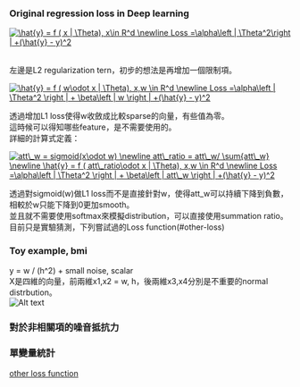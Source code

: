 ### Original regression loss in Deep learning

<a href="https://www.codecogs.com/eqnedit.php?latex=\hat{y}&space;=&space;f&space;(&space;x&space;|&space;\Theta),&space;x\in&space;R^d&space;\newline&space;Loss&space;=\alpha\left&space;|&space;\Theta^2\right&space;|&space;&plus;(\hat{y}&space;-&space;y)^2" target="_blank"><img src="https://latex.codecogs.com/gif.latex?\hat{y}&space;=&space;f&space;(&space;x&space;|&space;\Theta),&space;x\in&space;R^d&space;\newline&space;Loss&space;=\alpha\left&space;|&space;\Theta^2\right&space;|&space;&plus;(\hat{y}&space;-&space;y)^2" title="\hat{y} = f ( x | \Theta), x\in R^d \newline Loss =\alpha\left | \Theta^2\right | +(\hat{y} - y)^2" /></a></br></br>

左邊是L2 regularization tern，初步的想法是再增加一個限制項。</br>

<a href="https://www.codecogs.com/eqnedit.php?latex=\inline&space;\hat{y}&space;=&space;f&space;(&space;w\odot&space;x&space;|&space;\Theta),&space;x,w&space;\in&space;R^d&space;\newline&space;Loss&space;=\alpha\left&space;|&space;\Theta^2&space;\right&space;|&space;&plus;&space;\beta\left&space;|&space;w&space;\right&space;|&space;&plus;(\hat{y}&space;-&space;y)^2" target="_blank"><img src="https://latex.codecogs.com/gif.latex?\inline&space;\hat{y}&space;=&space;f&space;(&space;w\odot&space;x&space;|&space;\Theta),&space;x,w&space;\in&space;R^d&space;\newline&space;Loss&space;=\alpha\left&space;|&space;\Theta^2&space;\right&space;|&space;&plus;&space;\beta\left&space;|&space;w&space;\right&space;|&space;&plus;(\hat{y}&space;-&space;y)^2" title="\hat{y} = f ( w\odot x | \Theta), x,w \in R^d \newline Loss =\alpha\left | \Theta^2 \right | + \beta\left | w \right | +(\hat{y} - y)^2" /></a></br>

透過增加L1 loss使得w收斂成比較sparse的向量，有些值為零。</br>
這時候可以得知哪些feature，是不需要使用的。</br>
詳細的計算式定義：</br>

<a href="https://www.codecogs.com/eqnedit.php?latex=att\_w&space;=&space;sigmoid(x\odot&space;w)&space;\newline&space;att\_ratio&space;=&space;att\_w/&space;\sum{att\_w}&space;\newline&space;\hat{y}&space;=&space;f&space;(&space;att\_ratio\odot&space;x&space;|&space;\Theta),&space;x,w&space;\in&space;R^d&space;\newline&space;Loss&space;=\alpha\left&space;|&space;\Theta^2&space;\right&space;|&space;&plus;&space;\beta\left&space;|&space;att\_w&space;\right&space;|&space;&plus;(\hat{y}&space;-&space;y)^2" target="_blank"><img src="https://latex.codecogs.com/gif.latex?att\_w&space;=&space;sigmoid(x\odot&space;w)&space;\newline&space;att\_ratio&space;=&space;att\_w/&space;\sum{att\_w}&space;\newline&space;\hat{y}&space;=&space;f&space;(&space;att\_ratio\odot&space;x&space;|&space;\Theta),&space;x,w&space;\in&space;R^d&space;\newline&space;Loss&space;=\alpha\left&space;|&space;\Theta^2&space;\right&space;|&space;&plus;&space;\beta\left&space;|&space;att\_w&space;\right&space;|&space;&plus;(\hat{y}&space;-&space;y)^2" title="att\_w = sigmoid(x\odot w) \newline att\_ratio = att\_w/ \sum{att\_w} \newline \hat{y} = f ( att\_ratio\odot x | \Theta), x,w \in R^d \newline Loss =\alpha\left | \Theta^2 \right | + \beta\left | att\_w \right | +(\hat{y} - y)^2" /></a></br>

透過對sigmoid(w)做L1 loss而不是直接針對w，使得att_w可以持續下降到負數，相較於w只能下降到0更加smooth。</br>
並且就不需要使用softmax來模擬distribution，可以直接使用summation ratio。</br>
目前只是實驗猜測，下列嘗試過的Loss function(#other-loss)




### Toy example, bmi
y = w / (h^2) + small noise, scalar</br>
X是四維的向量，前兩維x1,x2 = w, h，後兩維x3,x4分別是不重要的normal distrbution。</br>
![Alt text][bmi_summary]


### 對於非相關項的噪音抵抗力



### 單變量統計




[other loss function](#other-loss)

[bmi_summary]: https://github.com/k123321141/SelectNet/data/figures/bmi_summary.png
